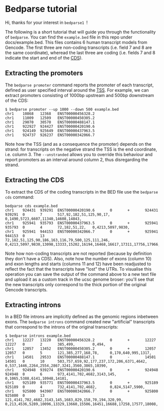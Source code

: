 # Bedparse tutorial

Hi, thanks for your interest in `bedparse1 `!

The following is a short tutorial that will guide you through the functionality of `bedparse`. You can find the `example.bed` file in this repo under docs/example.bed.
This files contains 6 human transcript models from Gencode. The first three are non-coding transcripts (i.e. field 7 and 8 are the same coordinate), wheread the last three are coding (i.e. fields 7 and 8 indicate the start and end of the [CDS](https://en.wikipedia.org/wiki/Coding_region)).

## Extracting the promoters

The `bedparse promoter` command reports the promoter of each transcript, defined as user specified interval around the [TSS](https://en.wikipedia.org/wiki/Transcription_start_site).
For example, we can extract promoters consisting of 1000bp upstream and 500bp downstream of the CDS:

```
$ bedparse promoter --up 1000 --down 500 example.bed 
chr1    10868   12368   ENST00000456328.2
chr1    11009   12509   ENST00000450305.2
chr1    29070   30570   ENST00000488147.1
chr1    922927  924427  ENST00000420190.6
chr1    924149  925649  ENST00000437963.5
chr1    924737  926237  ENST00000342066.7
```

Note how the TSS (and as a consequence the promoter) depends on the strand: for transcripts on the negative strand the TSS is the end coordinate, i.e. column 3. The `--unstranded` allows you to override this behaviour and report promoters as an interval around column 2, thus disregarding the strand.


## Extracting the CDS

To extract the CDS of the coding transcripts in the BED file use the `bedparse cds` command:

```
bedparse cds example.bed 
chr1    924431  939291  ENST00000420190.6       0       +       924431  939291  0       7       517,92,182,51,125,90,17,        0,1490,5723,6607,11340,14608,14843,
chr1    925941  935793  ENST00000437963.5       0       +       925941  935793  0       4       72,182,51,22,   0,4213,5097,9830,
chr1    925941  944153  ENST00000342066.7       0       +       925941  944153  0       13      72,182,51,125,90,186,163,116,79,500,125,111,246,        0,4213,5097,9830,13098,13333,15202,16194,16468,16617,17311,17756,17966,

```

Note how non-coding transcripts are not reported (because by definition they don't have a CDS). Also, note how the number of exons (column 10) and exon lengths and starts (columns 11 and 12) have been readjusted to reflect the fact that the transcripts have "lost" the UTRs. To visualise this operation you can save the output of the command above to a new text file and upload it as a custom track in the ucsc genome broser: you'll see that the new transcripts only correspond to the thick portion of the original Gencode transcripts.


## Extracting introns

In a BED file introns are implicitly defined as the genomic regions inbetween exons. The `bedparse introns` command created new "artificial" transcripts that correspond to the introns of the original transcripts:

```
$ bedparse introns example.bed 
chr1    12227   13220   ENST00000456328.2       0       +       12227   12227   0       2       385,499,        0,494,
chr1    12057   13452   ENST00000450305.2       0       +       12057   12057   0       5       121,385,277,168,78,     0,170,640,995,1317,
chr1    14501   29533   ENST00000488147.1       0       -       14501   14501   0       10      503,757,659,92,177,237,172,206,6371,4642,       0,537,1446,2264,2554,2867,3241,3560,3865,10390,
chr1    924948  939274  ENST00000420190.6       0       +       924948  924948  0       6       973,4141,702,4682,3143,145,     0,1065,5388,6141,10948,14181,
chr1    925189  935771  ENST00000437963.5       0       +       925189  925189  0       4       732,4141,702,4682,      0,824,5147,5900,
chr1    925800  943907  ENST00000342066.7       0       +       925800  925800  0       13      121,4141,702,4682,3143,145,1683,829,158,70,194,320,99,  0,213,4536,5289,10096,13329,13660,15506,16451,16688,17258,17577,18008,
```



